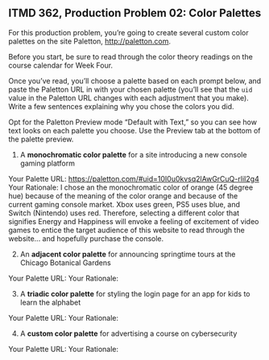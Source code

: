## ITMD 362, Production Problem 02: Color Palettes

For this production problem, you’re going to create several custom color palettes on the site
Paletton, http://paletton.com.

Before you start, be sure to read through the color theory readings on the course calendar for Week
Four.

Once you’ve read, you’ll choose a palette based on each prompt below, and paste the Paletton URL in
with your chosen palette (you’ll see that the `uid` value in the Paletton URL changes with each
adjustment that you make). Write a few sentences explaining why you chose the colors you did.

Opt for the Paletton Preview mode “Default with Text,” so you can see how text looks on each palette
you choose. Use the Preview tab at the bottom of the palette preview.

1. A **monochromatic color palette** for a site introducing a new console gaming platform

Your Palette URL:
https://paletton.com/#uid=10I0u0kvsq2lAwGrCuQ-rliI2g4
Your Rationale:
I chose an the monochromatic color of orange (45 degree hue) because of the meaning of the color orange and because of the current gaming console market. Xbox uses green, PS5 uses blue, and Switch (Nintendo) uses red. Therefore, selecting a different color that signifies Energy and Happiness will envoke a feeling of excitement of video games to entice the target audience of this website to read through the website... and hopefully purchase the console.

2. An **adjacent color palette** for announcing springtime tours at the Chicago Botanical Gardens

Your Palette URL:
Your Rationale:

3. A **triadic color palette** for styling the login page for an app for kids to learn the alphabet

Your Palette URL:
Your Rationale:

4. A **custom color palette** for advertising a course on cybersecurity

Your Palette URL:
Your Rationale:
